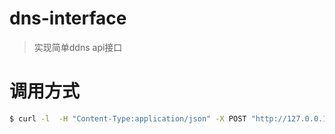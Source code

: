 #  dns-interface
> 实现简单ddns api接口
# 调用方式
``` bash 
$ curl -l  -H "Content-Type:application/json" -X POST "http://127.0.0.1:5000/api/dns" -d '{"token":"49a693a","opcode":"del","records":[{"domain":"tmp-20160101.sina.com","ip":"10.89.55.21"}]}'
```
